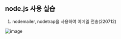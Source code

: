 ## node.js 사용 실습 

1. nodemailer, nodetrap을 사용하여 이메일 전송(220712)

![image](https://user-images.githubusercontent.com/95074363/178452096-359978c3-ba22-43cd-ae33-c15bd2eefde1.png)
